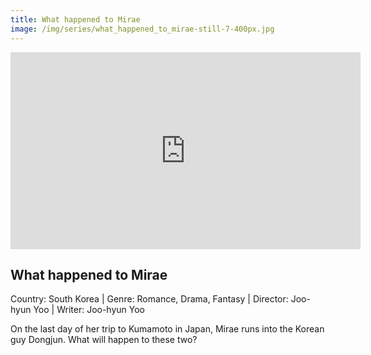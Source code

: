 ```yaml
---
title: What happened to Mirae
image: /img/series/what_happened_to_mirae-still-7-400px.jpg
---
```

<iframe width="560" height="315" src="https://www.youtube-nocookie.com/embed/v16ptWEOw98?controls=1" frameborder="0" allow="accelerometer; autoplay; encrypted-media; gyroscope; picture-in-picture" allowfullscreen></iframe>

## What happened to Mirae
Country: South Korea | Genre: Romance, Drama, Fantasy | Director: Joo-hyun Yoo | Writer: Joo-hyun Yoo

On the last day of her trip to Kumamoto in Japan, Mirae runs into the Korean guy Dongjun. What will happen to these two?